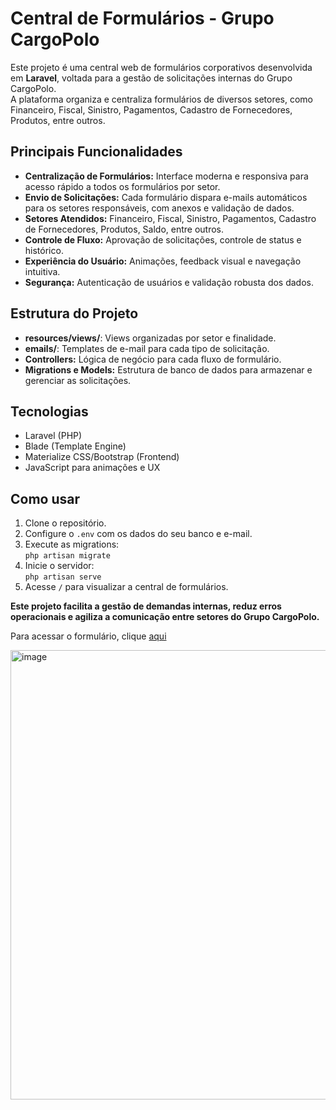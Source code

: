 <h1>Central de Formulários - Grupo CargoPolo</h1>

<p>
  Este projeto é uma central web de formulários corporativos desenvolvida em <b>Laravel</b>, voltada para a gestão de solicitações internas do Grupo CargoPolo.<br>
  A plataforma organiza e centraliza formulários de diversos setores, como Financeiro, Fiscal, Sinistro, Pagamentos, Cadastro de Fornecedores, Produtos, entre outros.
</p>

<h2>Principais Funcionalidades</h2>
<ul>
  <li><b>Centralização de Formulários:</b> Interface moderna e responsiva para acesso rápido a todos os formulários por setor.</li>
  <li><b>Envio de Solicitações:</b> Cada formulário dispara e-mails automáticos para os setores responsáveis, com anexos e validação de dados.</li>
  <li><b>Setores Atendidos:</b> Financeiro, Fiscal, Sinistro, Pagamentos, Cadastro de Fornecedores, Produtos, Saldo, entre outros.</li>
  <li><b>Controle de Fluxo:</b> Aprovação de solicitações, controle de status e histórico.</li>
  <li><b>Experiência do Usuário:</b> Animações, feedback visual e navegação intuitiva.</li>
  <li><b>Segurança:</b> Autenticação de usuários e validação robusta dos dados.</li>
</ul>

<h2>Estrutura do Projeto</h2>
<ul>
  <li><b>resources/views/</b>: Views organizadas por setor e finalidade.</li>
  <li><b>emails/</b>: Templates de e-mail para cada tipo de solicitação.</li>
  <li><b>Controllers:</b> Lógica de negócio para cada fluxo de formulário.</li>
  <li><b>Migrations e Models:</b> Estrutura de banco de dados para armazenar e gerenciar as solicitações.</li>
</ul>

<h2>Tecnologias</h2>
<ul>
  <li>Laravel (PHP)</li>
  <li>Blade (Template Engine)</li>
  <li>Materialize CSS/Bootstrap (Frontend)</li>
  <li>JavaScript para animações e UX</li>
</ul>

<h2>Como usar</h2>
<ol>
  <li>Clone o repositório.</li>
  <li>Configure o <code>.env</code> com os dados do seu banco e e-mail.</li>
  <li>Execute as migrations:<br>
    <code>php artisan migrate</code>
  </li>
  <li>Inicie o servidor:<br>
    <code>php artisan serve</code>
  </li>
  <li>Acesse <code>/</code> para visualizar a central de formulários.</li>
</ol>

<p>
  <b>Este projeto facilita a gestão de demandas internas, reduz erros operacionais e agiliza a comunicação entre setores do Grupo CargoPolo.</b>
</p>

<p>Para acessar o formulário, clique <a href="https://ww2.grupocargopolo.com.br:14803/">aqui</a></p>

<img width="1427" height="719" alt="image" src="https://github.com/user-attachments/assets/49955860-f3e8-41f0-902b-359ab242142f" />


